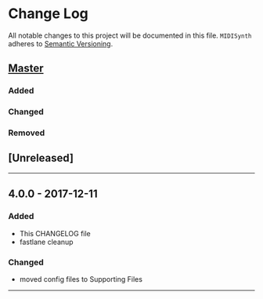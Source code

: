 # Change Log
All notable changes to this project will be documented in this file.
`MIDISynth` adheres to [Semantic Versioning](http://semver.org/).

## [Master](https://github.com/genedelisa/MIDISynth)
### Added

### Changed

### Removed

## [Unreleased]

---

## 4.0.0 - 2017-12-11
### Added
- This CHANGELOG file
-  fastlane cleanup

### Changed
- moved config files to Supporting Files

---


